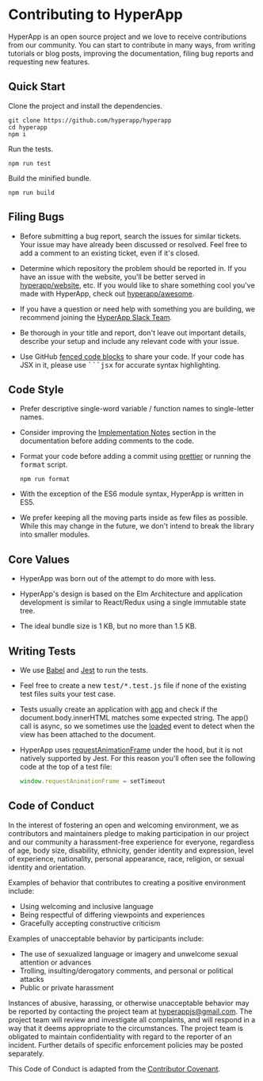# Contributing to HyperApp

HyperApp is an open source project and we love to receive contributions from our community. You can start to contribute in many ways, from writing tutorials or blog posts, improving the documentation, filing bug reports and requesting new features.

## Quick Start

Clone the project and install the dependencies.

```
git clone https://github.com/hyperapp/hyperapp
cd hyperapp
npm i
```

Run the tests.

```
npm run test
```

Build the minified bundle.

```
npm run build
```

## Filing Bugs

- Before submitting a bug report, search the issues for similar tickets. Your issue may have already been discussed or resolved. Feel free to add a comment to an existing ticket, even if it's closed.

- Determine which repository the problem should be reported in. If you have an issue with the website, you'll be better served in [hyperapp/website](https://github.com/hyperapp/website), etc. If you would like to share something cool you've made with HyperApp, check out [hyperapp/awesome](https://github.com/hyperapp/awesome-hyperapp).

- If you have a question or need help with something you are building, we recommend joining the [HyperApp Slack Team](https://hyperappjs.herokuapp.com).

- Be thorough in your title and report, don't leave out important details, describe your setup and include any relevant code with your issue.

- Use GitHub [fenced code blocks](https://help.github.com/articles/creating-and-highlighting-code-blocks/) to share your code. If your code has JSX in it, please use <samp>```jsx</samp> for accurate syntax highlighting.

## Code Style

- Prefer descriptive single-word variable / function names to single-letter names.

- Consider improving the [Implementation Notes](/docs/implementation-notes.md) section in the documentation before adding comments to the code.

- Format your code before adding a commit using [prettier](https://prettier.github.io/prettier) or running the <samp>format</samp> script.

  ```
  npm run format
  ```

- With the exception of the ES6 module syntax, HyperApp is written in ES5.

- We prefer keeping all the moving parts inside as few files as possible. While this may change in the future, we don't intend to break the library into smaller modules.

## Core Values

- HyperApp was born out of the attempt to do more with less.

- HyperApp's design is based on the Elm Architecture and application development is similar to React/Redux using a single immutable state tree.

- The ideal bundle size is 1 KB, but no more than 1.5 KB.

## Writing Tests

- We use [Babel](https://babeljs.io) and [Jest](http://facebook.github.io/jest) to run the tests.

- Feel free to create a new <samp>test/*.test.js</samp> file if none of the existing test files suits your test case.

- Tests usually create an application with [app](/docs/api.md#app) and check if the document.body.innerHTML matches some expected string. The app() call is async, so we sometimes use the [loaded](/docs/api.md#loaded) event to detect when the view has been attached to the document.

- HyperApp uses [requestAnimationFrame](https://developer.mozilla.org/en-US/docs/Web/API/window/requestAnimationFrame) under the hood, but it is not natively supported by Jest. For this reason you'll often see the following code at the top of a test file:

  ```js
  window.requestAnimationFrame = setTimeout
  ```

## Code of Conduct

In the interest of fostering an open and welcoming environment, we as contributors and maintainers pledge to making participation in our project and our community a harassment-free experience for everyone, regardless of age, body size, disability, ethnicity, gender identity and expression, level of experience, nationality, personal appearance, race, religion, or sexual identity and orientation.

Examples of behavior that contributes to creating a positive environment include:

* Using welcoming and inclusive language
* Being respectful of differing viewpoints and experiences
* Gracefully accepting constructive criticism

Examples of unacceptable behavior by participants include:

* The use of sexualized language or imagery and unwelcome sexual attention or advances
* Trolling, insulting/derogatory comments, and personal or political attacks
* Public or private harassment
  
Instances of abusive, harassing, or otherwise unacceptable behavior may be reported by contacting the project team at <hyperappjs@gmail.com>. The project team will review and investigate all complaints, and will respond in a way that it deems appropriate to the circumstances. The project team is obligated to maintain confidentiality with regard to the reporter of an incident. Further details of specific enforcement policies may be posted separately.

This Code of Conduct is adapted from the [Contributor Covenant](http://contributor-covenant.org).


